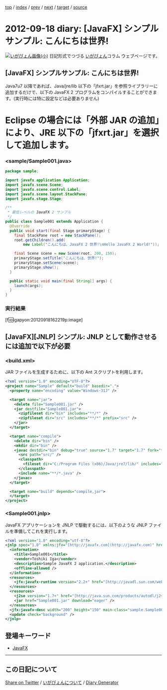 [top](https://igapyon.github.io/diary/) 
 / [index](https://igapyon.github.io/diary/2012/index.html) 
 / [prev](https://igapyon.github.io/diary/2012/ig120917.html) 
 / [next](https://igapyon.github.io/diary/2012/ig120919.html) 
 / [target](https://igapyon.github.io/diary/2012/ig120918.html) 
 / [source](https://github.com/igapyon/diary/blob/gh-pages/2012/ig120918.html.src.md) 

2012-09-18 diary: [JavaFX] シンプルサンプル: こんにちは世界!
=====================================================================================================
[![いがぴょん画像(小)](https://igapyon.github.io/diary/images/iga200306s.jpg "いがぴょん")](https://igapyon.github.io/diary/memo/memoigapyon.html) 日記形式でつづる [いがぴょん](https://igapyon.github.io/diary/memo/memoigapyon.html)コラム ウェブページです。

## [JavaFX] シンプルサンプル: こんにちは世界!

Java7u7 以降であれば、Java/jre/lib 以下の「jfxrt.jar」を参照ライブラリーに追加するだけで、以下の JavaFX 2 プログラムをコンパイルすることができます。(実行時には特に設定などは必要ありません)
# Eclipse の場合には「外部 JAR の追加」により、JRE 以下の「jfxrt.jar」を選択して追加します。

### <sample/Sample001.java>


```java
package sample;

import javafx.application.Application;
import javafx.scene.Scene;
import javafx.scene.control.Label;
import javafx.scene.layout.StackPane;
import javafx.stage.Stage;

/**
 * 最低レベルの JavaFX 2 サンプル
 */
public class Sample001 extends Application {
  @Override
  public void start(final Stage primaryStage) {
    final StackPane root = new StackPane();
    root.getChildren().add(
        new Label("こんにちは、JavaFX 2 世界!\nHello JavaFX 2 World!"));

    final Scene scene = new Scene(root, 200, 150);
    primaryStage.setTitle("こんにちは、世界!");
    primaryStage.setScene(scene);
    primaryStage.show();
  }

  public static void main(final String[] args) {
    launch(args);
  }
}
```



### 実行結果

[f:id:igapyon:20120918162219p:image]


## [JavaFX][JNLP] シンプル: JNLP として動作させるには追加で以下が必要


### <build.xml>

JAR ファイルを生成するために、以下の Ant スクリプトを利用します。

```xml
<?xml version="1.0" encoding="UTF-8"?>
<project name="Sample" default="build" basedir=".">
  <property name="encoding" value="Windows-31J" />

  <target name="jar">
    <delete file="Sample001.jar" />
    <jar destfile="Sample001.jar">
      <zipfileset dir="bin" includes="**/*" />
      <zipfileset dir="src" includes="**/*" prefix="src" />
    </jar>
  </target>

  <target name="compile">
    <delete dir="bin" />
    <mkdir dir="bin" />
    <javac destdir="bin" debug="true" source="1.7" target="1.7" fork="true" encoding="${encoding}">
      <src path="src/" />
      <classpath>
        <fileset dir="C:/Program Files (x86)/Java/jre7/lib/" includes="jfxrt.jar" />
      </classpath>
      <include name="**/*.java" />
    </javac>
  </target>

  <target name="build" depends="compile,jar">
  </target>
</project>
```



### <Sample001.jnlp>

JavaFX アプリケーションを JNLP で駆動するには、以下のような JNLP ファイルを準備してこれを実行します。

```xml
<?xml version="1.0" encoding="utf-8"?>
<jnlp spec="1.0" xmlns:jfx="[http://javafx.com](http://javafx.com)" href="Sample001.jnlp">
  <information>
    <title>Sample001</title>
    <vendor>Toshiki Iga</vendor>
    <description>Sample JavaFX 2 application.</description>
    <offline-allowed />
  </information>
  <resources>
    <jfx:javafx-runtime version="2.2+" href="[http://javadl.sun.com/webapps/download/GetFile/javafx-latest/windows-i586/javafx2.jnlp](http://javadl.sun.com/webapps/download/GetFile/javafx-latest/windows-i586/javafx2.jnlp)" />
  </resources>
  <resources>
    <j2se version="1.7+" href="[http://java.sun.com/products/autodl/j2se](http://java.sun.com/products/autodl/j2se)" />
    <jar href="Sample001.jar" download="eager" />
  </resources>
  <jfx:javafx-desc width="200" height="150" main-class="sample.Sample001" name="Sample001" />
  <update check="background" />
</jnlp>
```



## 登場キーワード

* [JavaFX](https://igapyon.github.io/diary/keyword/javafx.html)

----------------------------------------------------------------------------------------------------

## この日記について

[Share on Twitter](https://twitter.com/intent/tweet?hashtags=igapyon%2Cdiary%2C%E3%81%84%E3%81%8C%E3%81%B4%E3%82%87%E3%82%93%2CJavaFX&text=%5BJavaFX%5D+%E3%82%B7%E3%83%B3%E3%83%97%E3%83%AB%E3%82%B5%E3%83%B3%E3%83%97%E3%83%AB%3A+%E3%81%93%E3%82%93%E3%81%AB%E3%81%A1%E3%81%AF%E4%B8%96%E7%95%8C%21&url=https%3A%2F%2Figapyon.github.io%2Fdiary%2F2012%2Fig120918.html) / [いがぴょんについて](https://igapyon.github.io/diary/memo/memoigapyon.html) / [Diary Generator](https://github.com/igapyon/igapyonv3)
